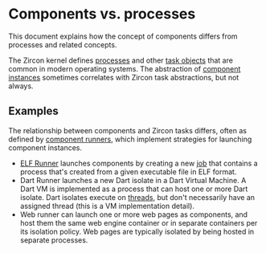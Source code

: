 # Components vs. processes

This document explains how the concept of components differs from processes and
related concepts.

The Zircon kernel defines [processes] and other [task objects] that are common
in modern operating systems. The abstraction of [component instances] sometimes
correlates with Zircon task abstractions, but not always.

## Examples

The relationship between components and Zircon tasks differs, often as defined
by [component runners], which implement strategies for launching component
instances.

-   [ELF Runner] launches components by creating a new [job] that contains a
    process that's created from a given executable file in ELF format.
-   Dart Runner launches a new Dart isolate in a Dart Virtual Machine. A Dart
    VM is implemented as a process that can host one or more Dart isolate.
    Dart isolates execute on [threads], but don't necessarily have an
    assigned thread (this is a VM implementation detail).
-   Web runner can launch one or more web pages as components, and host them
    the same web engine container or in separate containers per its isolation
    policy. Web pages are typically isolated by being hosted in separate
    processes.

[processes]: reference/kernel_objects/process.md
[task objects]: reference/kernel_objects/objects.md#tasks
[component instances]: concepts/components/v2/topology.md#component-instances
[component runners]: concepts/components/v2/capabilities/runners.md
[ELF Runner]: concepts/components/v2/elf_runner.md
[job]: reference/kernel_objects/job.md
[threads]: reference/kernel_objects/thread.md
